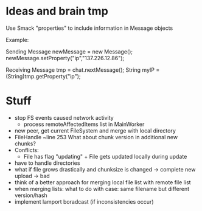 Ideas and brain tmp
===================

Use Smack "properties" to include information in Message objects

Example:

Sending
Message newMessage = new Message();
newMessage.setProperty("ip","137.226.12.86");

Receiving
Message tmp = chat.nextMessage();
String myIP = (String)tmp.getProperty("ip");

Stuff
=====

* stop FS events caused network activity
	- process remoteAffectedItems list in MainWorker
* new peer, get current FileSystem and merge with local directory
* FileHandle ~line 253 What about chunk version in additional new chunks?
* Conflicts:
	- File has flag "updating" + File gets updated locally during update
* have to handle directories
* what if file grows drastically and chunksize is changed -> complete new upload -> bad
* think of a better approach for merging local file list with remote file list
* when merging lists: what to do with case: same filename but different version/hash
* implement lamport boradcast (if inconsistencies occur)